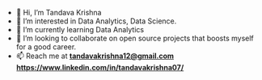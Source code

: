 - 👋 Hi, I’m Tandava Krishna
- 👀 I’m interested in Data Analytics, Data Science.
- 🌱 I’m currently learning Data Analytics
- 💞️ I’m looking to collaborate on open source projects that boosts myself for a good career.
- 📫 Reach me at **tandavakrishna12@gmail.com** 
                  **https://www.linkedin.com/in/tandavakrishna07/**
